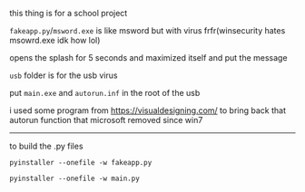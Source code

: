 this thing is for a school project

`fakeapp.py`/`msword.exe` is like msword but with virus frfr(winsecurity hates msowrd.exe idk how lol)

opens the splash for 5 seconds and maximized itself and put the message

`usb` folder is for the usb virus

put `main.exe` and `autorun.inf` in the root of the usb

i used some program from https://visualdesigning.com/ to bring back that autorun function that microsoft removed since win7

------
to build the .py files

`pyinstaller --onefile -w fakeapp.py`

`pyinstaller --onefile -w main.py`

